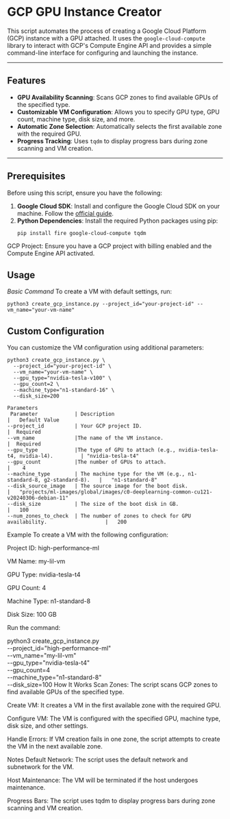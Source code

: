 # GCP GPU Instance Creator

This script automates the process of creating a Google Cloud Platform (GCP) instance with a GPU attached. It uses the `google-cloud-compute` library to interact with GCP's Compute Engine API and provides a simple command-line interface for configuring and launching the instance.

---

## Features

- **GPU Availability Scanning**: Scans GCP zones to find available GPUs of the specified type.
- **Customizable VM Configuration**: Allows you to specify GPU type, GPU count, machine type, disk size, and more.
- **Automatic Zone Selection**: Automatically selects the first available zone with the required GPU.
- **Progress Tracking**: Uses `tqdm` to display progress bars during zone scanning and VM creation.

---

## Prerequisites

Before using this script, ensure you have the following:

1. **Google Cloud SDK**: Install and configure the Google Cloud SDK on your machine. Follow the [official guide](https://cloud.google.com/sdk/docs/install).
2. **Python Dependencies**: Install the required Python packages using pip:
   ```bash
   pip install fire google-cloud-compute tqdm

GCP Project: Ensure you have a GCP project with billing enabled and the Compute Engine API activated.

## Usage
*Basic Command*
To create a VM with default settings, run:
```
python3 create_gcp_instance.py --project_id="your-project-id" --vm_name="your-vm-name"
```

## Custom Configuration
You can customize the VM configuration using additional parameters:
```
python3 create_gcp_instance.py \
  --project_id="your-project-id" \
  --vm_name="your-vm-name" \
  --gpu_type="nvidia-tesla-v100" \
  --gpu_count=2 \
  --machine_type="n1-standard-16" \
  --disk_size=200
```
```
Parameters
 Parameter            |	Description                                                         |	Default Value
--project_id          |	Your GCP project ID.	                                               |  Required
--vm_name	          |The name of the VM instance.	                                      |  Required
--gpu_type	          |The type of GPU to attach (e.g., nvidia-tesla-t4, nvidia-l4).	     | "nvidia-tesla-t4"
--gpu_count	          |The number of GPUs to attach.	                                      |    4
--machine_type        |	The machine type for the VM (e.g., n1-standard-8, g2-standard-8).   | 	"n1-standard-8"
--disk_source_image   |	The source image for the boot disk.                                 |	"projects/ml-images/global/images/c0-deeplearning-common-cu121-v20240306-debian-11"
--disk_size           |	The size of the boot disk in GB.	                                   |   100
--num_zones_to_check  |	The number of zones to check for GPU availability.	                 |   200
```
Example
To create a VM with the following configuration:

Project ID: high-performance-ml

VM Name: my-lil-vm

GPU Type: nvidia-tesla-t4

GPU Count: 4

Machine Type: n1-standard-8

Disk Size: 100 GB

Run the command:

python3 create_gcp_instance.py \
  --project_id="high-performance-ml" \
  --vm_name="my-lil-vm" \
  --gpu_type="nvidia-tesla-t4" \
  --gpu_count=4 \
  --machine_type="n1-standard-8" \
  --disk_size=100
How It Works
Scan Zones: The script scans GCP zones to find available GPUs of the specified type.

Create VM: It creates a VM in the first available zone with the required GPU.

Configure VM: The VM is configured with the specified GPU, machine type, disk size, and other settings.

Handle Errors: If VM creation fails in one zone, the script attempts to create the VM in the next available zone.

Notes
Default Network: The script uses the default network and subnetwork for the VM.

Host Maintenance: The VM will be terminated if the host undergoes maintenance.

Progress Bars: The script uses tqdm to display progress bars during zone scanning and VM creation.




